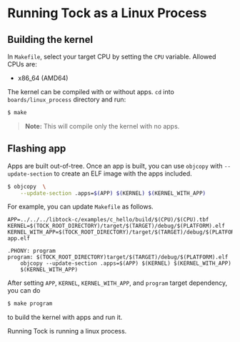 Running Tock as a Linux Process
===============================

## Building the kernel

In `Makefile`, select your target CPU by setting the `CPU` variable. Allowed CPUs are:
  - x86_64 (AMD64)

The kernel can be compiled with or without apps. `cd` into `boards/linux_process`
directory and run:

```bash
$ make
```

> **Note:** This will compile only the kernel with no apps.

## Flashing app

Apps are built out-of-tree. Once an app is built, you can use
`objcopy` with `--update-section` to create an ELF image with the
apps included.

```bash
$ objcopy  \
    --update-section .apps=$(APP) $(KERNEL) $(KERNEL_WITH_APP)
```

For example, you can update `Makefile` as follows.

```
APP=../../../libtock-c/examples/c_hello/build/$(CPU)/$(CPU).tbf
KERNEL=$(TOCK_ROOT_DIRECTORY)/target/$(TARGET)/debug/$(PLATFORM).elf
KERNEL_WITH_APP=$(TOCK_ROOT_DIRECTORY)/target/$(TARGET)/debug/$(PLATFORM)-app.elf

.PHONY: program
program: $(TOCK_ROOT_DIRECTORY)target/$(TARGET)/debug/$(PLATFORM).elf
	objcopy --update-section .apps=$(APP) $(KERNEL) $(KERNEL_WITH_APP)
	$(KERNEL_WITH_APP)
```

After setting `APP`, `KERNEL`, `KERNEL_WITH_APP`, and `program` target
dependency, you can do

```bash
$ make program
```

to build the kernel with apps and run it.

Running Tock is running a linux process.
